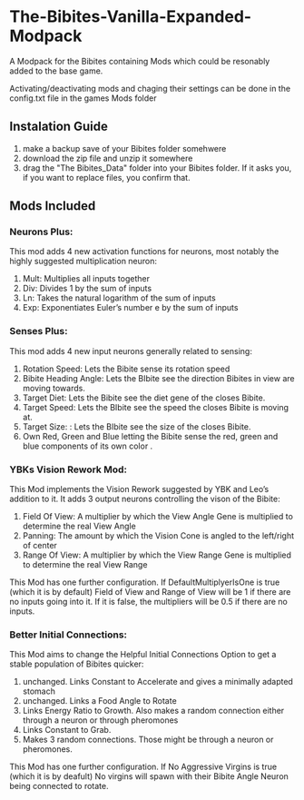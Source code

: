 # The-Bibites-Vanilla-Expanded-Modpack
A Modpack for the Bibites containing Mods which could be resonably added to the base game. 

Activating/deactivating mods and chaging their settings can be done in the config.txt file in the games Mods folder

## Instalation Guide
1) make a backup save of your Bibites folder somehwere
2) download the zip file and unzip it somewhere
3) drag the "The Bibites_Data" folder into your Bibites folder. If it asks you, if you want to replace files, you confirm that. 

## Mods Included

### Neurons Plus: 
This mod adds 4 new activation functions for neurons, most notably the highly suggested multiplication neuron:
1) Mult: Multiplies all inputs together
2) Div: Divides 1 by the sum of inputs
3) Ln: Takes the natural logarithm of the sum of inputs
4) Exp: Exponentiates Euler’s number e by the sum of inputs 

### Senses Plus: 
This mod adds 4 new input neurons generally related to sensing:
1) Rotation Speed: Lets the Bibite sense its rotation speed
2) Bibite Heading Angle: Lets the BIbite see the direction Bibites in view are moving towards.
3) Target Diet: Lets the Bibite see the diet gene of the closes Bibite.
4) Target Speed: Lets the BIbite see the speed the closes Bibite is moving at.
5) Target Size: : Lets the BIbite see the size of the closes Bibite.
6) Own Red, Green and Blue letting the Bibite sense the red, green and blue components of its own color .

### YBKs Vision Rework Mod:
This Mod implements the Vision Rework suggested by YBK and Leo’s addition to it. It adds 3 output neurons controlling the vison of the Bibite:
1) Field Of View: A multiplier by which the View Angle Gene is multiplied to determine the real View Angle
2) Panning: The amount by which the Vision Cone is angled to the left/right of center
3) Range Of View: A multiplier by which the View Range Gene is multiplied to determine the real View Range

This Mod has one further configuration. If DefaultMultiplyerIsOne is true (which it is by default) Field of View and Range of View will be 1 if there are no inputs going into it. If it is false, the multipliers will be 0.5 if there are no inputs. 

### Better Initial Connections:
This Mod aims to change the Helpful Initial Connections Option to get a stable population of Bibites quicker:
1) unchanged. Links Constant to Accelerate and gives a minimally adapted stomach
2) unchanged. Links a Food Angle to Rotate
3) Links Energy Ratio to Growth. Also makes a random connection either through a neuron or through pheromones 
4) Links Constant to Grab. 
5) Makes 3 random connections. Those might be through a neuron or pheromones. 

This Mod has one further configuration. If No Aggressive Virgins is true (which it is by deafult) No virgins will spawn with their Bibite Angle Neuron being connected to rotate. 


